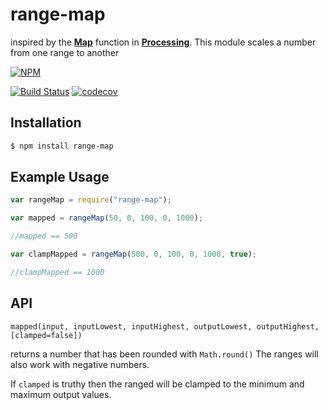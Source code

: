# range-map

inspired by the **[Map](https://processing.org/reference/map_.html)** function in **[Processing](https://processing.org/)**. This module scales a number from one range to another

[![NPM](https://nodei.co/npm/range-map.png?downloads=true)](https://nodei.co/npm/range-map/)

[![Build Status](https://travis-ci.org/ashleymarkfletcher/range-map.svg?branch=master)](https://travis-ci.org/ashleymarkfletcher/range-map)
[![codecov](https://codecov.io/gh/ashleymarkfletcher/range-map/branch/master/graph/badge.svg)](https://codecov.io/gh/ashleymarkfletcher/range-map)

## Installation

```bash
$ npm install range-map
```

## Example Usage

```js
var rangeMap = require("range-map");

var mapped = rangeMap(50, 0, 100, 0, 1000);

//mapped == 500

var clampMapped = rangeMap(500, 0, 100, 0, 1000, true);

//clampMapped == 1000
```

## API

`mapped(input, inputLowest, inputHighest, outputLowest, outputHighest, [clamped=false])`

returns a number that has been rounded with `Math.round()`
The ranges will also work with negative numbers.

If `clamped` is truthy then the ranged will be clamped to the minimum and maximum output values.
